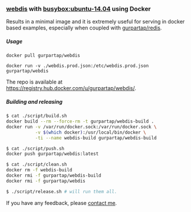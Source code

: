 ### [webdis](http://webd.is/) with [busybox:ubuntu-14.04](https://registry.hub.docker.com/_/busybox) using Docker

Results in a minimal image and it is extremely useful for serving in docker based examples, especially when coupled with [gurpartap/redis](https://registry.hub.docker.com/u/gurpartap/redis/).

##### Usage

`docker pull gurpartap/webdis`

`docker run -v ./webdis.prod.json:/etc/webdis.prod.json gurpartap/webdis`

The repo is available at https://registry.hub.docker.com/u/gurpartap/webdis/.

##### Building and releasing

```bash
$ cat ./script/build.sh
docker build --rm --force-rm -t gurpartap/webdis-build .
docker run -v /var/run/docker.sock:/var/run/docker.sock \
           -v $(which docker):/usr/local/bin/docker \
           -ti --name webdis-build gurpartap/webdis-build
```

```bash
$ cat ./script/push.sh
docker push gurpartap/webdis:latest
```

```bash
$ cat ./script/clean.sh
docker rm -f webdis-build
docker rmi -f gurpartap/webdis-build
docker rmi -f gurpartap/webdis
```

```bash
$ ./script/release.sh # will run them all.
```

If you have any feedback, please [contact me](http://gurpartap.com/).
